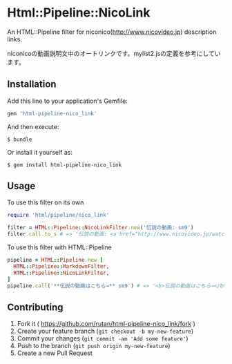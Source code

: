 # Html::Pipeline::NicoLink

An HTML::Pipeline filter for niconico(http://www.nicovideo.jp) description links.

niconicoの動画説明文中のオートリンクです。mylist2.jsの定義を参考にしています。

## Installation

Add this line to your application's Gemfile:

```ruby
gem 'html-pipeline-nico_link'
```

And then execute:

    $ bundle

Or install it yourself as:

    $ gem install html-pipeline-nico_link

## Usage

To use this filter on its own

```ruby
require 'html/pipeline/nico_link'

filter = HTML::Pipeline::NicoLinkFilter.new('伝説の動画: sm9')
filter.call.to_s # => '伝説の動画: <a href="http://www.nicovideo.jp/watch/sm9">sm9</a>'
```

To use this filter with HTML::Pipeline

```ruby
pipeline = HTML::Pipeline.new [
  HTML::Pipeline::MarkdownFilter,
  HTML::Pipeline::NicoLinkFilter,
]
pipeline.call('**伝説の動画はこちら→** sm9') # => '<b>伝説の動画はこちら→</b> <a href="http://www.nicovideo.jp/watch/sm9">sm9</a>'
```

## Contributing

1. Fork it ( https://github.com/rutan/html-pipeline-nico_link/fork )
2. Create your feature branch (`git checkout -b my-new-feature`)
3. Commit your changes (`git commit -am 'Add some feature'`)
4. Push to the branch (`git push origin my-new-feature`)
5. Create a new Pull Request
